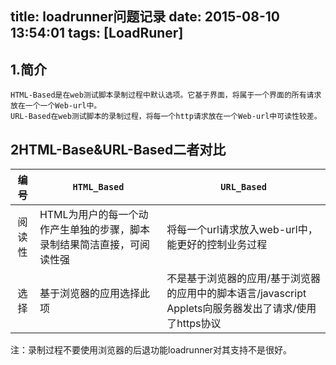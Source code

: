 title: loadrunner问题记录
date: 2015-08-10 13:54:01
tags: [LoadRuner]
---
1.简介
----------
	HTML-Based是在web测试脚本录制过程中默认选项。它基于界面，将属于一个界面的所有请求放在一个一个Web-url中。
	URL-Based在web测试脚本的录制过程，将每一个http请求放在一个Web-url中可读性较差。

2HTML-Base&URL-Based二者对比
----------
|编号|`HTML_Based` |  `URL_Based`|
|:--:|--|--|
|阅读性|HTML为用户的每一个动作产生单独的步骤，脚本录制结果简洁直接，可阅读性强|将每一个url请求放入web-url中，能更好的控制业务过程|
|选择|基于浏览器的应用选择此项|不是基于浏览器的应用/基于浏览器的应用中的脚本语言/javascript Applets向服务器发出了请求/使用了https协议|

注：录制过程不要使用浏览器的后退功能loadrunner对其支持不是很好。



